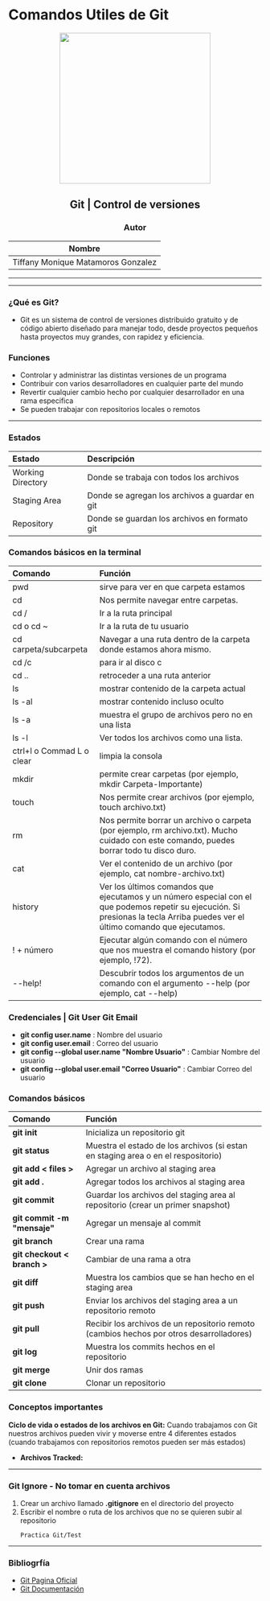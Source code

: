 # Comandos Utiles de Git

<div align="center">
    <img src="https://media.giphy.com/media/kH1DBkPNyZPOk0BxrM/giphy.gif" width="300px"> </img> 
    
<!-- Encabezado -->
## Git | Control de versiones
### Autor 

| Nombre  |
|:-------------:|
|Tiffany Monique Matamoros Gonzalez | 
</div>

_____
_____

### ¿Qué es Git?
* Git es un sistema de control de versiones distribuido gratuito y de código abierto diseñado para manejar todo, desde proyectos pequeños hasta proyectos muy grandes, con rapidez y eficiencia.

### Funciones
* Controlar y administrar las distintas versiones de un programa
* Contribuir con varios desarrolladores en cualquier parte del mundo
* Revertir cualquier cambio hecho por cualquier desarrollador en una rama especifica
* Se pueden trabajar con repositorios locales o remotos
  
_____
### Estados 
| Estado | Descripción |
|:-------|:------------|
|Working Directory |Donde se trabaja con todos los archivos|
|Staging Area|Donde se agregan los archivos a guardar en git|
|Repository|Donde se guardan los archivos en formato git| 


### Comandos básicos en la terminal
| Comando | Función|
|:-------|:------------|
pwd | sirve para ver en que carpeta estamos
cd |Nos permite navegar entre carpetas.
cd /| Ir a la ruta principal
cd o cd ~|Ir a la ruta de tu usuario
cd carpeta/subcarpeta| Navegar a una ruta dentro de la carpeta donde estamos ahora mismo.
cd /c |para ir al disco c
cd .. |retroceder a una ruta anterior
ls| mostrar contenido de la carpeta actual
ls -al |mostrar contenido incluso oculto
ls -a| muestra el grupo de archivos pero no en una lista
ls -l|Ver todos los archivos como una lista.
ctrl+l o Commad L o clear| limpia la consola
mkdir| permite crear carpetas (por ejemplo, mkdir Carpeta-Importante)
touch| Nos permite crear archivos (por ejemplo, touch archivo.txt)
rm| Nos permite borrar un archivo o carpeta (por ejemplo, rm archivo.txt). Mucho cuidado con este comando, puedes borrar todo tu disco duro.
cat| Ver el contenido de un archivo (por ejemplo, cat nombre-archivo.txt)
history| Ver los últimos comandos que ejecutamos y un número especial con el que podemos repetir su ejecución. Si presionas la tecla Arriba puedes ver el último comando que ejecutamos.
! + número| Ejecutar algún comando con el número que nos muestra el comando history (por ejemplo, !72).
--help!|Descubrir todos los argumentos de un comando con el argumento --help (por ejemplo, cat --help)

### Credenciales | Git User Git Email
* **git config user.name** : Nombre del usuario
* **git config user.email** : Correo del usuario
* **git config --global user.name "Nombre Usuario"** : Cambiar Nombre del usuario
* **git config --global user.email "Correo Usuario"** : Cambiar Correo del usuario

### Comandos básicos
| Comando | Función|
|:-------|:------------|
 **git init** | Inicializa un repositorio git
 **git status** | Muestra el estado de los archivos (si estan en staging area o en el respositorio)
**git add < files >** | Agregar un archivo al staging area
**git add .** | Agregar todos los archivos al staging area|
**git commit** | Guardar los archivos del staging area al repositorio (crear un primer snapshot)
**git commit -m "mensaje"** | Agregar un mensaje al commit|
**git branch** | Crear una rama|
 **git checkout < branch >**|Cambiar de una rama a otra
 **git diff** | Muestra los cambios que se han hecho en el staging area
 **git push** | Enviar los archivos del staging area a un repositorio remoto
 **git pull** | Recibir los archivos de un repositorio remoto (cambios hechos por otros desarrolladores)
 **git log** | Muestra los commits hechos en el repositorio
 **git merge** | Unir dos ramas
 **git clone** | Clonar un repositorio

### Conceptos importantes
**Ciclo de vida o estados de los archivos en Git:**
Cuando trabajamos con Git nuestros archivos pueden vivir y moverse entre 4 diferentes estados (cuando trabajamos con repositorios remotos pueden ser más estados)
* **Archivos Tracked:**




_____


### Git Ignore - No tomar en cuenta archivos
1. Crear un archivo llamado **.gitignore** en el directorio del proyecto
2. Escribir el nombre o ruta de los archivos que no se quieren subir al repositorio
    ```
    Practica Git/Test
    ```
_____
### Bibliogrfía
* [Git Pagina Oficial](https://git-scm.com/)
* [Git Documentación](https://git-scm.com/docs)
